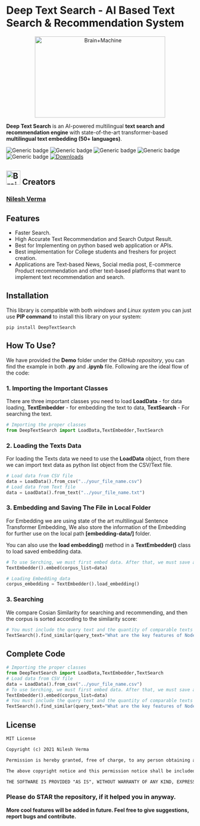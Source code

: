 # Deep Text Search - AI Based Text Search & Recommendation System
<p align="center"><img src="https://github.com/TechyNilesh/DeepTextSearch/blob/main/logo/DeepTextSearch%20Logo-2.png?raw=true" alt="Brain+Machine" height="218" width="350"></p>

**Deep Text Search** is an AI-powered multilingual **text search and recommendation engine** with state-of-the-art transformer-based **multilingual text embedding (50+ languages)**.

![Generic badge](https://img.shields.io/badge/DeepTextSerach-v1-orange.svg) ![Generic badge](https://img.shields.io/badge/Artificial_Intelligence-Advance-green.svg) ![Generic badge](https://img.shields.io/badge/Python-v3-blue.svg) ![Generic badge](https://img.shields.io/badge/pip-v3-red.svg)  ![Generic badge](https://img.shields.io/badge/SentenceTransformer-v1-orange.svg) [![Downloads](https://static.pepy.tech/personalized-badge/deeptextsearch?period=month&units=international_system&left_color=lightgrey&right_color=brightgreen&left_text=Downloads)](https://pepy.tech/project/deeptextsearch)

<h2><img src="https://cdn2.iconfinder.com/data/icons/artificial-intelligence-6/64/ArtificialIntelligence9-512.png" alt="Brain+Machine" height="38" width="38"> Creators </h2>

### [Nilesh Verma](https://nileshverma.com "Nilesh Verma")

## Features
- Faster Search.
- High Accurate Text Recommendation and Search Output Result.
- Best for Implementing on python based web application or APIs.
- Best implementation for College students and freshers for project creation.
- Applications are Text-based News, Social media post, E-commerce Product recommendation and other text-based platforms that want to implement text recommendation and search.

## Installation

This library is compatible with both *windows* and *Linux system* you can just use **PIP command** to install this library on your system:

```shell
pip install DeepTextSearch
```

## How To Use?

We have provided the **Demo** folder under the *GitHub repository*, you can find the example in both **.py** and **.ipynb**  file. Following are the ideal flow of the code:

### 1. Importing the Important Classes
There are three important classes you need to load **LoadData** - for data loading, **TextEmbedder** - for embedding the text  to data, **TextSearch** - For searching the text.

```python
# Importing the proper classes
from DeepTextSearch import LoadData,TextEmbedder,TextSearch
```

### 2. Loading the Texts Data

For loading the Texts data we need to use the **LoadData** object, from there we can import text data as python list object from the CSV/Text  file.

```python
# Load data from CSV file
data = LoadData().from_csv("../your_file_name.csv")
# Load data from Text file
data = LoadData().from_text("../your_file_name.txt")
```
### 3. Embedding and Saving The File in Local Folder

For Embedding we are using state of the art multilingual Sentence Transformer Embedding, We also store the information of the Embedding for further use on the local path **[embedding-data/]** folder.

You can also use the **load embedding()** method in a **TextEmbedder()** class to load saved embedding data.

```python
# To use Serching, we must first embed data. After that, we must save all of the data on the local path.
TextEmbedder().embed(corpus_list=data)

# Loading Embedding data
corpus_embedding = TextEmbedder().load_embedding()
```
### 3. Searching

We compare Cosian Similarity for searching and recommending, and then the corpus is sorted according to the similarity score:

```python
# You must include the query text and the quantity of comparable texts you want to search for.
TextSearch().find_similar(query_text="What are the key features of Node.js?",top_n=10)
```

## Complete Code

```python
# Importing the proper classes
from DeepTextSearch import LoadData,TextEmbedder,TextSearch
# Load data from CSV file
data = LoadData().from_csv("../your_file_name.csv")
# To use Serching, we must first embed data. After that, we must save all of the data on the local path
TextEmbedder().embed(corpus_list=data)
# You must include the query text and the quantity of comparable texts you want to search for
TextSearch().find_similar(query_text="What are the key features of Node.js?",top_n=10)
```

## License

```rst
MIT License

Copyright (c) 2021 Nilesh Verma

Permission is hereby granted, free of charge, to any person obtaining a copy of this software and associated documentation files (the "Software"), to deal in the Software without restriction, including without limitation the rights to use, copy, modify, merge, publish, distribute, sublicense, and/or sell copies of the Software, and to permit persons to whom the Software is furnished to do so, subject to the following conditions:

The above copyright notice and this permission notice shall be included in all copies or substantial portions of the Software.

THE SOFTWARE IS PROVIDED "AS IS", WITHOUT WARRANTY OF ANY KIND, EXPRESS OR IMPLIED, INCLUDING BUT NOT LIMITED TO THE WARRANTIES OF MERCHANTABILITY, FITNESS FOR A PARTICULAR PURPOSE AND NONINFRINGEMENT. IN NO EVENT SHALL THE AUTHORS OR COPYRIGHT HOLDERS BE LIABLE FOR ANY CLAIM, DAMAGES OR OTHER LIABILITY, WHETHER IN AN ACTION OF CONTRACT, TORT OR OTHERWISE, ARISING FROM, OUT OF OR IN CONNECTION WITH THE SOFTWARE OR THE USE OR OTHER DEALINGS IN THE SOFTWARE.
```
### Please do STAR the repository, if it helped you in anyway.

**More cool features will be added in future. Feel free to give suggestions, report bugs and contribute.**
